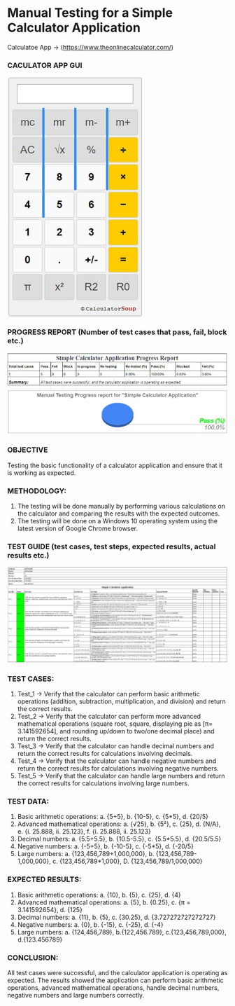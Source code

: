 # Manual Testing for a Simple Calculator Application
 

Calculatoe App -> (https://www.theonlinecalculator.com/)


### **CACULATOR APP GUI**
![CalculatorImage](https://github.com/alex-downer/simple-calculator-manual-Testing/blob/main/image/calculator.JPG)


### PROGRESS REPORT (Number of test cases that pass, fail, block etc.)
![ProgressReport](https://github.com/alex-downer/simple-calculator-manual-Testing/blob/main/image/Progress%20report.JPG)



### OBJECTIVE
  Testing the basic functionality of a calculator application and ensure that it is working as expected.



### METHODOLOGY:
  1. The testing will be done manually by performing various calculations on the calculator and comparing the results with the expected outcomes.
  2. The testing will be done on a Windows 10 operating system using the latest version of Google Chrome browser.



### TEST GUIDE (test cases, test steps, expected results, actual results etc.)
![TestGuide](https://github.com/alex-downer/simple-calculator-manual-Testing/blob/main/image/Test-Guide.JPG)



### TEST CASES:
  1. Test_1 -> Verify that the calculator can perform basic arithmetic operations (addition, subtraction, multiplication, and division) and return the correct results.
  2. Test_2 -> Verify that the calculator can perform more advanced mathematical operations (square root, square, displaying pie as [π= 3.141592654], and rounding      up/down to two/one decimal place) and return the correct results.
  3. Test_3 -> Verify that the calculator can handle decimal numbers and return the correct results for calculations involving decimals.
  4. Test_4 -> Verify that the calculator can handle negative numbers and return the correct results for calculations involving negative numbers.
  5. Test_5 -> Verify that the calculator can handle large numbers and return the correct results for calculations involving large numbers.



### TEST DATA:
  1. Basic arithmetic operations: a. {5+5}, b. {10-5}, c. {5*5}, d. {20/5}
  2. Advanced mathematical operations: a. {√25}, b. {5²}, c. {25}, d. {N/A}, e. {i. 25.888, ii. 25.123}, f. {i. 25.888, ii. 25.123}
  3. Decimal numbers: a. {5.5+5.5}, b. {10.5-5.5}, c. {5.5*5.5}, d. {20.5/5.5}
  4. Negative numbers: a. {-5+5}, b. {-10-5}, c. {-5*5}, d. {-20/5}
  5. Large numbers: a. {123,456,789+1,000,000}, b. {123,456,789-1,000,000}, c. {123,456,789*1,000}, D. {123,456,789/1,000,000}



### EXPECTED RESULTS:
  1. Basic arithmetic operations: a. {10}, b. {5}, c. {25}, d. {4}
  2. Advanced mathematical operations: a. {5}, b. {0.25}, c. {π = 3.141592654}, d. {125}
  3. Decimal numbers: a. {11}, b. {5}, c. {30.25}, d. {3.727272727272727}
  4. Negative numbers: a. {0}, b. {-15}, c. {-25}, d. {-4}
  5. Large numbers: a. {124,456,789}, b.{122,456.789}, c.{123,456,789,000}, d.{123.456789}


### CONCLUSION:
  All test cases were successful, and the calculator application is operating as expected. The results showed the application can perform basic arithmetic operations, advanced mathematical operations, handle decimal numbers, negative numbers and large numbers correctly.




